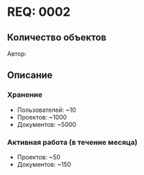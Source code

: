# REQ: 0002

## Количество объектов
Автор: 

## Описание


### Хранение
 - Пользователей: ~10
 - Проектов: ~1000
 - Документов: ~5000

### Активная работа (в течение месяца)
 - Проектов: ~50
 - Документов: ~150

